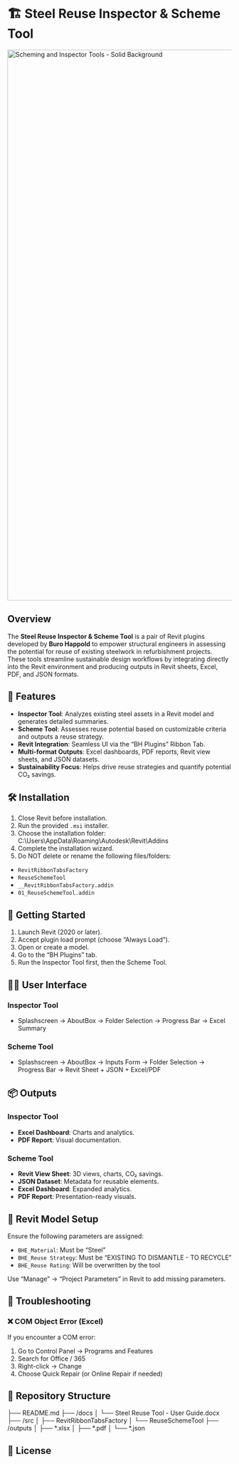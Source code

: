 # 🏗️ Steel Reuse Inspector & Scheme Tool

<img width="2020" height="1237" alt="Scheming and Inspector Tools - Solid Background" src="https://github.com/user-attachments/assets/99a566b4-84c9-4b7c-bc7c-287c01d2bdcf" />

## Overview

The **Steel Reuse Inspector & Scheme Tool** is a pair of Revit plugins developed by **Buro Happold** to empower structural engineers in assessing the potential for reuse of existing steelwork in refurbishment projects. 
These tools streamline sustainable design workflows by integrating directly into the Revit environment and producing outputs in Revit sheets, Excel, PDF, and JSON formats.

## 🚀 Features

- **Inspector Tool**: Analyzes existing steel assets in a Revit model and generates detailed summaries.
- **Scheme Tool**: Assesses reuse potential based on customizable criteria and outputs a reuse strategy.
- **Revit Integration**: Seamless UI via the “BH Plugins” Ribbon Tab.
- **Multi-format Outputs**: Excel dashboards, PDF reports, Revit view sheets, and JSON datasets.
- **Sustainability Focus**: Helps drive reuse strategies and quantify potential CO₂ savings.

## 🛠️ Installation

1. Close Revit before installation.
2. Run the provided `.msi` installer.
3. Choose the installation folder: C:\Users<username>\AppData\Roaming\Autodesk\Revit\Addins<versionNumber>
4. Complete the installation wizard.
5. Do NOT delete or rename the following files/folders:
- `RevitRibbonTabsFactory`
- `ReuseSchemeTool`
- `__RevitRibbonTabsFactory.addin`
- `01_ReuseSchemeTool.addin`

## 🧭 Getting Started

1. Launch Revit (2020 or later).
2. Accept plugin load prompt (choose “Always Load”).
3. Open or create a model.
4. Go to the “BH Plugins” tab.
5. Run the Inspector Tool first, then the Scheme Tool.

## 👩‍💻 User Interface

### Inspector Tool
- Splashscreen → AboutBox → Folder Selection → Progress Bar → Excel Summary

### Scheme Tool
- Splashscreen → AboutBox → Inputs Form → Folder Selection → Progress Bar → Revit Sheet + JSON + Excel/PDF

## 📦 Outputs

### Inspector Tool
- **Excel Dashboard**: Charts and analytics.
- **PDF Report**: Visual documentation.

### Scheme Tool
- **Revit View Sheet**: 3D views, charts, CO₂ savings.
- **JSON Dataset**: Metadata for reusable elements.
- **Excel Dashboard**: Expanded analytics.
- **PDF Report**: Presentation-ready visuals.

## 🧰 Revit Model Setup

Ensure the following parameters are assigned:

- `BHE_Material`: Must be “Steel”
- `BHE_Reuse Strategy`: Must be “EXISTING TO DISMANTLE - TO RECYCLE”
- `BHE_Reuse Rating`: Will be overwritten by the tool

Use “Manage” → “Project Parameters” in Revit to add missing parameters.

## 🐞 Troubleshooting

### ❌ COM Object Error (Excel)

If you encounter a COM error:
1. Go to Control Panel → Programs and Features
2. Search for Office / 365
3. Right-click → Change
4. Choose Quick Repair (or Online Repair if needed)

## 📁 Repository Structure
├── README.md
├── /docs
│   └── Steel Reuse Tool - User Guide.docx
├── /src
│   ├── RevitRibbonTabsFactory
│   └── ReuseSchemeTool
├── /outputs
│   ├── *.xlsx
│   ├── *.pdf
│   └── *.json

## 📄 License

